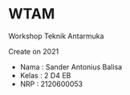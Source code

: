 # WTAM

Workshop Teknik Antarmuka

Create on 2021

- Nama : Sander Antonius Balisa
- Kelas : 2 D4 EB 
- NRP : 2120600053
